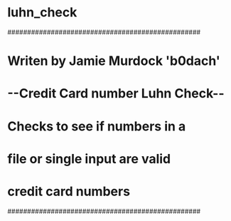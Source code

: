 # luhn_check
#################################################
#       Writen by Jamie Murdock 'b0dach'        #
#       --Credit Card number Luhn Check--       #
#       Checks to see if numbers in a           #
#       file or single input are valid          #
#       credit card numbers                     #
#################################################
